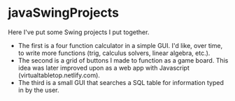 # javaSwingProjects

Here I've put some Swing projects I put together.
* The first is a four function calculator in a simple GUI. I'd like, over time, to write more functions (trig, calculus solvers, linear algebra, etc.).
* The second is a grid of buttons I made to function as a game board. This idea was later improved upon as a web app with Javascript (virtualtabletop.netlify.com).
* The third is a small GUI that searches a SQL table for information typed in by the user.
